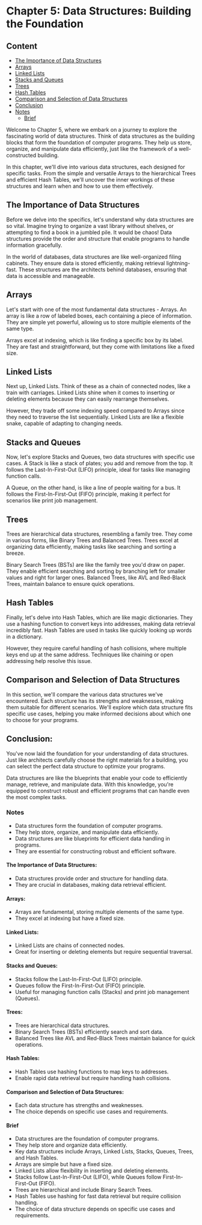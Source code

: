 # Chapter 5: Data Structures: Building the Foundation

## Content
* [The Importance of Data Structures](#the-importance-of-data-structures)
* [Arrays](#arrays)
* [Linked Lists](#linked-lists)
* [Stacks and Queues](#stacks-and-queues)
* [Trees](#trees)
* [Hash Tables](#hash-tables)
* [Comparison and Selection of Data Structures](#comparison-and-selection-of-data-structures)
* [Conclusion](#conclusion)
* [Notes](#notes)
  * [Brief](#brief)


Welcome to Chapter 5, where we embark on a journey to explore the fascinating world of data structures. Think of data structures as the building blocks that form the foundation of computer programs. They help us store, organize, and manipulate data efficiently, just like the framework of a well-constructed building.

In this chapter, we'll dive into various data structures, each designed for specific tasks. From the simple and versatile Arrays to the hierarchical Trees and efficient Hash Tables, we'll uncover the inner workings of these structures and learn when and how to use them effectively.

## The Importance of Data Structures
Before we delve into the specifics, let's understand why data structures are so vital. Imagine trying to organize a vast library without shelves, or attempting to find a book in a jumbled pile. It would be chaos! Data structures provide the order and structure that enable programs to handle information gracefully.

In the world of databases, data structures are like well-organized filing cabinets. They ensure data is stored efficiently, making retrieval lightning-fast. These structures are the architects behind databases, ensuring that data is accessible and manageable.

## Arrays
Let's start with one of the most fundamental data structures - Arrays. An array is like a row of labeled boxes, each containing a piece of information. They are simple yet powerful, allowing us to store multiple elements of the same type.

Arrays excel at indexing, which is like finding a specific box by its label. They are fast and straightforward, but they come with limitations like a fixed size.

## Linked Lists
Next up, Linked Lists. Think of these as a chain of connected nodes, like a train with carriages. Linked Lists shine when it comes to inserting or deleting elements because they can easily rearrange themselves.

However, they trade off some indexing speed compared to Arrays since they need to traverse the list sequentially. Linked Lists are like a flexible snake, capable of adapting to changing needs.

## Stacks and Queues
Now, let's explore Stacks and Queues, two data structures with specific use cases. A Stack is like a stack of plates; you add and remove from the top. It follows the Last-In-First-Out (LIFO) principle, ideal for tasks like managing function calls.

A Queue, on the other hand, is like a line of people waiting for a bus. It follows the First-In-First-Out (FIFO) principle, making it perfect for scenarios like print job management.

## Trees
Trees are hierarchical data structures, resembling a family tree. They come in various forms, like Binary Trees and Balanced Trees. Trees excel at organizing data efficiently, making tasks like searching and sorting a breeze.

Binary Search Trees (BSTs) are like the family tree you'd draw on paper. They enable efficient searching and sorting by branching left for smaller values and right for larger ones. Balanced Trees, like AVL and Red-Black Trees, maintain balance to ensure quick operations.

## Hash Tables
Finally, let's delve into Hash Tables, which are like magic dictionaries. They use a hashing function to convert keys into addresses, making data retrieval incredibly fast. Hash Tables are used in tasks like quickly looking up words in a dictionary.

However, they require careful handling of hash collisions, where multiple keys end up at the same address. Techniques like chaining or open addressing help resolve this issue.

## Comparison and Selection of Data Structures
In this section, we'll compare the various data structures we've encountered. Each structure has its strengths and weaknesses, making them suitable for different scenarios. We'll explore which data structure fits specific use cases, helping you make informed decisions about which one to choose for your programs.

## Conclusion:
You've now laid the foundation for your understanding of data structures. Just like architects carefully choose the right materials for a building, you can select the perfect data structure to optimize your programs.

Data structures are like the blueprints that enable your code to efficiently manage, retrieve, and manipulate data. With this knowledge, you're equipped to construct robust and efficient programs that can handle even the most complex tasks.

### Notes

- Data structures form the foundation of computer programs.
- They help store, organize, and manipulate data efficiently.
- Data structures are like blueprints for efficient data handling in programs.
- They are essential for constructing robust and efficient software.
#### The Importance of Data Structures:
- Data structures provide order and structure for handling data.
- They are crucial in databases, making data retrieval efficient.
#### Arrays:
- Arrays are fundamental, storing multiple elements of the same type.
- They excel at indexing but have a fixed size.
#### Linked Lists:
- Linked Lists are chains of connected nodes.
- Great for inserting or deleting elements but require sequential traversal.
#### Stacks and Queues:
- Stacks follow the Last-In-First-Out (LIFO) principle.
- Queues follow the First-In-First-Out (FIFO) principle.
- Useful for managing function calls (Stacks) and print job management (Queues).
#### Trees:
- Trees are hierarchical data structures.
- Binary Search Trees (BSTs) efficiently search and sort data.
- Balanced Trees like AVL and Red-Black Trees maintain balance for quick operations.
#### Hash Tables:
- Hash Tables use hashing functions to map keys to addresses.
- Enable rapid data retrieval but require handling hash collisions.
#### Comparison and Selection of Data Structures:
- Each data structure has strengths and weaknesses.
- The choice depends on specific use cases and requirements.

#### Brief
- Data structures are the foundation of computer programs.
- They help store and organize data efficiently.
- Key data structures include Arrays, Linked Lists, Stacks, Queues, Trees, and Hash Tables.
- Arrays are simple but have a fixed size.
- Linked Lists allow flexibility in inserting and deleting elements.
- Stacks follow Last-In-First-Out (LIFO), while Queues follow First-In-First-Out (FIFO).
- Trees are hierarchical and include Binary Search Trees.
- Hash Tables use hashing for fast data retrieval but require collision handling.
- The choice of data structure depends on specific use cases and requirements.